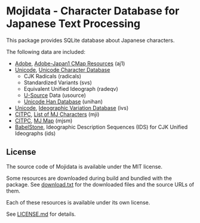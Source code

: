 # Mojidata - Character Database for Japanese Text Processing

This package provides SQLite database about Japanese characters.

The following data are included:

- [Adobe], [Adobe-Japan1 CMap Resources](https://github.com/adobe-type-tools/cmap-resources) (aj1)
- [Unicode], [Unicode Character Database](https://www.unicode.org/reports/tr44/)
    - CJK Radicals (radicals)
    - Standardized Variants (svs)
    - Equivalent Unified Ideograph (radeqv)
    - [U-Source](https://www.unicode.org/reports/tr45/) Data (usource)
    - [Unicode Han Database](https://www.unicode.org/reports/tr38/) (unihan)
- [Unicode], [Ideographic Variation Database](https://unicode.org/ivd/) (ivs)
- [CITPC], [List of MJ Characters](https://moji.or.jp/mojikiban/mjlist/) (mji)
- [CITPC], [MJ Map](https://moji.or.jp/mojikiban/map/) (mjsm)
- [BabelStone], Ideographic Description Sequences (IDS) for CJK Unified Ideographs (ids)

[Adobe]: https://www.adobe.com/
[Unicode]: https://home.unicode.org/
[CITPC]: https://moji.or.jp/mojikiban/
[BabelStone]: https://www.babelstone.co.uk/Fonts/Han.html

## License

The source code of Mojidata is available under the MIT license.

Some resources are downloaded during build and bundled with the
package. See [download.txt](download.txt) for the downloaded files and the source URLs of them.

Each of these resources is available under its own license.

See [LICENSE.md](LICENSE.md) for details.
